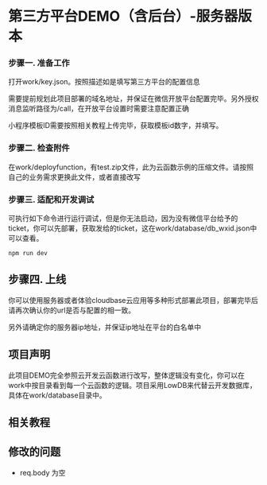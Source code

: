 # 第三方平台DEMO（含后台）-服务器版本

### 步骤一. 准备工作

打开work/key.json。按照描述如是填写第三方平台的配置信息

需要提前规划此项目部署的域名地址，并保证在微信开放平台配置完毕。另外授权消息监听路径为/call，在开放平台设置时需要注意配置正确

小程序模板ID需要按照相关教程上传完毕，获取模板id数字，并填写。

### 步骤二. 检查附件

在work/deployfunction，有test.zip文件，此为云函数示例的压缩文件。请按照自己的业务需求更换此文件，或者直接改写

### 步骤三. 适配和开发调试

可执行如下命令进行运行调试，但是你无法启动，因为没有微信平台给予的ticket，你可以先部署，获取发给的ticket，这在work/database/db_wxid.json中可以查看。

```
npm run dev
```

## 步骤四. 上线

你可以使用服务器或者体验cloudbase云应用等多种形式部署此项目，部署完毕后请再次确认你的url是否与配置的相一致。

另外请确定你的服务器ip地址，并保证ip地址在平台的白名单中

## 项目声明

此项目DEMO完全参照云开发云函数进行改写，整体逻辑没有变化，你可以在work中按目录看到每一个云函数的逻辑。项目采用LowDB来代替云开发数据库，具体在work/database目录中。

## 相关教程

## 修改的问题
- req.body 为空

##
